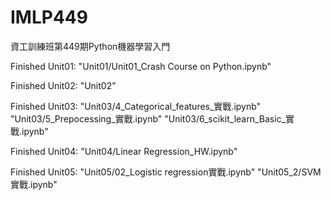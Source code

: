 # IMLP449
資工訓練班第449期Python機器學習入門

Finished Unit01: 
"Unit01/Unit01_Crash Course on Python.ipynb"

Finished Unit02:
"Unit02"

Finished Unit03:
"Unit03/4_Categorical_features_實戰.ipynb"
"Unit03/5_Prepocessing_實戰.ipynb"
"Unit03/6_scikit_learn_Basic_實戰.ipynb"

Finished Unit04:
"Unit04/Linear Regression_HW.ipynb"

Finished Unit05:
"Unit05/02_Logistic regression實戰.ipynb"
"Unit05_2/SVM實戰.ipynb"

